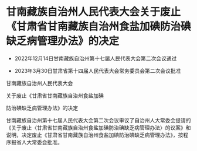 # 甘南藏族自治州人民代表大会关于废止《甘肃省甘南藏族自治州食盐加碘防治碘缺乏病管理办法》的决定

- 2022年12月14日甘南藏族自治州第十七届人民代表大会第二次会议通过

- 2023年3月30日甘肃省第十四届人民代表大会常务委员会第二次会议批准

<!-- INFO END -->

甘南藏族自治州人民代表大会

关于废止《甘肃省甘南藏族自治州食盐加碘

防治碘缺乏病管理办法》的决定

甘南藏族自治州第十七届人民代表大会第二次会议审议了自治州人大常委会提请的《关于废止〈甘肃省甘南藏族自治州食盐加碘防治碘缺乏病管理办法〉的议案》和说明，决定废止《甘肃省甘南藏族自治州食盐加碘防治碘缺乏病管理办法》，按程序报省人大常委会批准。
